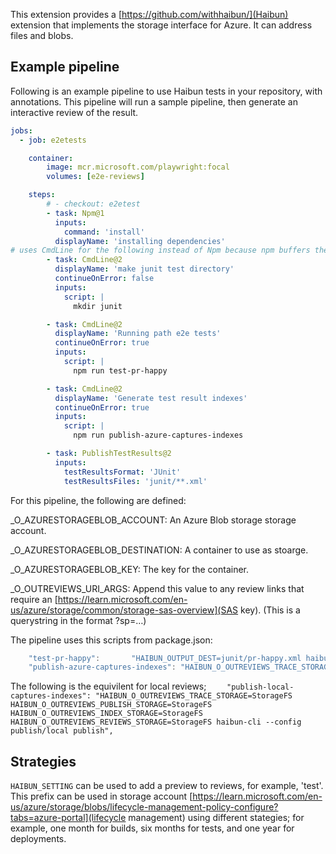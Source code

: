 
This extension provides a [https://github.com/withhaibun/](Haibun) extension that implements the storage interface for Azure. It can address files and blobs.

## Example pipeline

Following is an example pipeline to use Haibun tests in your repository, 
with annotations. 
This pipeline will run a sample pipeline, 
then generate an interactive review of the result.

```yaml
jobs:
  - job: e2etests

    container:
        image: mcr.microsoft.com/playwright:focal
        volumes: [e2e-reviews]

    steps:
        # - checkout: e2etest     
        - task: Npm@1
          inputs:
            command: 'install'
          displayName: 'installing dependencies'
# uses CmdLine for the following instead of Npm because npm buffers the entire output
        - task: CmdLine@2
          displayName: 'make junit test directory'
          continueOnError: false
          inputs:
            script: |
              mkdir junit

        - task: CmdLine@2 
          displayName: 'Running path e2e tests'
          continueOnError: true
          inputs:
            script: |
              npm run test-pr-happy

        - task: CmdLine@2
          displayName: 'Generate test result indexes'
          continueOnError: true
          inputs:
            script: |
              npm run publish-azure-captures-indexes

        - task: PublishTestResults@2
          inputs:
            testResultsFormat: 'JUnit'
            testResultsFiles: 'junit/**.xml'
```

For this pipeline, the following are defined:

_O_AZURESTORAGEBLOB_ACCOUNT: An Azure Blob storage storage account.

_O_AZURESTORAGEBLOB_DESTINATION: A container to use as stoarge.

_O_AZURESTORAGEBLOB_KEY: The key for the container.

_O_OUTREVIEWS_URI_ARGS: Append this value to any review links that require an [https://learn.microsoft.com/en-us/azure/storage/common/storage-sas-overview](SAS key). (This is a querystring in the format ?sp=…)

The pipeline uses this scripts from package.json:

```javascript
    "test-pr-happy":       "HAIBUN_OUTPUT_DEST=junit/pr-happy.xml haibun-cli $PR_HAPPY",
    "publish-azure-captures-indexes": "HAIBUN_O_OUTREVIEWS_TRACE_STORAGE=StorageFS HAIBUN_O_OUTREVIEWS_PUBLISH_STORAGE=AzureStorageBlob HAIBUN_O_OUTREVIEWS_INDEX_STORAGE=StorageFS HAIBUN_O_OUTREVIEWS_REVIEWS_STORAGE=AzureStorageBlob HAIBUN_O_AZURESTORAGEBLOB_DESTINATION=${_O_AZURESTORAGEBLOB_DESTINATION} HAIBUN_O_AZURESTORAGEBLOB_ACCOUNT=${_O_AZURESTORAGEBLOB_ACCOUNT} HAIBUN_O_AZURESTORAGEBLOB_KEY=${_O_AZURESTORAGEBLOB_KEY} HAIBUN_O_OUTREVIEWS_URI_ARGS=${_O_OUTREVIEWS_URI_ARGS} haibun-cli --config publish/azure publish",
  ```

The following is the equivilent for local reviews;
`    "publish-local-captures-indexes": "HAIBUN_O_OUTREVIEWS_TRACE_STORAGE=StorageFS HAIBUN_O_OUTREVIEWS_PUBLISH_STORAGE=StorageFS HAIBUN_O_OUTREVIEWS_INDEX_STORAGE=StorageFS HAIBUN_O_OUTREVIEWS_REVIEWS_STORAGE=StorageFS haibun-cli --config publish/local publish",`

## Strategies

`HAIBUN_SETTING` can be used to add a preview to reviews, for example, 'test'. This prefix can be used in storage account [https://learn.microsoft.com/en-us/azure/storage/blobs/lifecycle-management-policy-configure?tabs=azure-portal](lifecycle management) using different stategies; for example, one month for builds, six months for tests, and one year for deployments.



